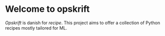 # Welcome to opskrift

_Opskrift_ is danish for _recipe_. This project aims to offer a collection of Python recipes mostly tailored for ML.
